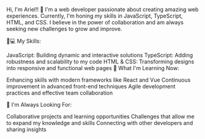 Hi, I'm Ariel!! 👋
I'm a web developer passionate about creating amazing web experiences. Currently, I'm honing my skills in JavaScript, TypeScript, HTML, and CSS. I believe in the power of collaboration and am always seeking new challenges to grow and improve.

🚀💻 My Skills:

JavaScript: Building dynamic and interactive solutions
TypeScript: Adding robustness and scalability to my code
HTML & CSS: Transforming designs into responsive and functional web pages
📕 What I'm Learning Now:

Enhancing skills with modern frameworks like React and Vue
Continuous improvement in advanced front-end techniques
Agile development practices and effective team collaboration

💾 I'm Always Looking For:

Collaborative projects and learning opportunities
Challenges that allow me to expand my knowledge and skills
Connecting with other developers and sharing insights
